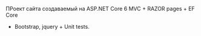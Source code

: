 ПРоект сайта создаваемый на ASP.NET Core 6 MVC + RAZOR pages + EF Core
+ Bootstrap, jquery + Unit tests.
